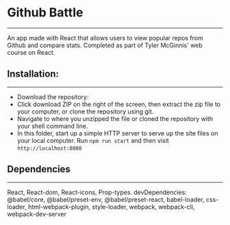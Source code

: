 # Github Battle
---
An app made with React that allows users to view popular repos from Github and compare stats. Completed as part of Tyler McGinnis' web course on React.
## Installation:
---
* Download the repository:
* Click download ZIP on the right of the screen, then extract the zip file to your computer, or clone the repository using git.
* Navigate to where you unzipped the file or cloned the repository with your shell command line.
* In this folder, start up a simple HTTP server to serve up the site files on your local computer. Run ```npm run start``` and then visit  `http://localhost:8080`


## Dependencies
---
React, React-dom, React-icons, Prop-types.
devDependencies: @babel/core, @babel/preset-env, @babel/preset-react, babel-loader, css-loader, html-webpack-plugin, style-loader, webpack, webpack-cli, webpack-dev-server
